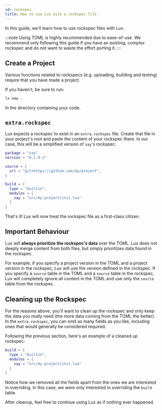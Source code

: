 ```yaml
---
id: rockspec
title: How to use Lux with a rockspec file
---
```


In this guide, we'll learn how to use rockspec files with Lux.

:::note
Using TOML is highly recommended due to ease-of-use. We recommend only following this guide
if you have an existing, complex rockspec and do not want to waste the effort porting it.
:::

## Create a Project

Various functions related to rockspecs (e.g. uploading, building and testing) require that you have made a project.

If you haven't, be sure to run:

```sh
lx new .
```

In the directory containing your code.

## `extra.rockspec`

Lux expects a rockspec to exist in an `extra.rockspec` file. Create that file in your project's root and paste the content
of your rockspec there. In our case, this will be a simplified version of `say`'s rockspec:

```lua title="extra.rockspec"
package = "say"
version = "0.1.0-1"

source = {
  url = "git+https://github.com/my/project",
}

build = {
  type = "builtin",
  modules = {
    say = "src/my-project/init.lua"
  }
}
```

That's it! Lux will now treat the rockspec file as a first-class citizen.

## Important Behaviour

Lux will **always prioritize the rockspec's data** over the TOML. Lux does not deeply merge content from both
files, but simply prioritizes data found in the rockspec.

For example, if you specify a project version in the TOML and a project version in the rockspec, Lux will
use the version defined in the rockspec. If you specify a `source` table in the TOML and a `source` table in the rockspec,
Lux will completely ignore all content in the TOML and use only the `source` table from the rockspec.

## Cleaning up the Rockspec

For the reasons above, you'll want to clean up the rockspec and only keep the data you really need (the more
data coming from the TOML the better). In the `extra.rockspec`, you can omit as many fields as you like, including ones
that would generally be considered required.

Following the previous section, here's an example of a cleaned up rockspec:

```lua title="extra.rockspec"
build = {
  type = "builtin",
  modules = {
    say = "src/my-project/init.lua"
  }
}
```

Notice how we removed all the fields apart from the ones we are interested in overriding.
In this case, we were only interested in overriding the `build` table.

After cleanup, feel free to continue using Lux as if nothing ever happened.
